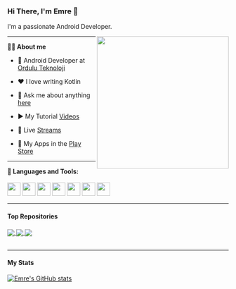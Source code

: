 ### Hi There, I'm Emre 👋
I'm a passionate Android Developer.

<img align="right"  height="300" src="https://user-images.githubusercontent.com/49096704/142056204-a99cad45-db72-4d3b-a785-b2fc949e2b52.gif">

---

**👨‍💻 About me**

- 💼 Android Developer at [Ordulu Teknoloji](https://www.ordulu.com/)

- ❤️ I love writing Kotlin

- 💬 Ask me about anything [here](mailto:developer.emreozcan@gmail.com)

- ▶️ My Tutorial [Videos](https://docs.google.com/document/d/1sFhAqlnKKSCOLqYoxXbigKoyim0ESbUM3UWPiXFKU7Q/edit?usp=sharing)

- 🔴 Live [Streams](https://docs.google.com/document/d/1D5T5nw85QSiODZtXoAkJys7DqfSQKOIYRFSOGO0Tnxw/edit?usp=sharing)

- 📱  My Apps in the [Play Store](https://play.google.com/store/apps/developer?id=Emre+Ozcan)

***
**🚀 Languages and Tools:**
<br/><br/>
<img height="30" src="https://user-images.githubusercontent.com/49096704/142054706-4e4b6ff0-e2b8-4870-bf74-23e193676300.png">
<img height="30" src="https://user-images.githubusercontent.com/49096704/142054822-ccd82217-ebc8-4364-b71f-e9910f77f8f6.png">
<img height="30" src="https://user-images.githubusercontent.com/49096704/142054379-fa1b1150-e910-4da3-bf7b-6e0b8ffc6da0.png">
<img height="30" src="https://user-images.githubusercontent.com/49096704/142054544-2049bd79-6356-43dd-8c27-1fdeaac76af4.png">
<img height="30" src="https://user-images.githubusercontent.com/49096704/142054964-2887a1ca-9746-49df-b057-a35f23e078e4.png">
<img height="30" src="https://user-images.githubusercontent.com/49096704/142055282-7136d443-2d82-4e87-a425-d18a86c54b0c.png">
<img height="30" src="https://user-images.githubusercontent.com/49096704/142055361-fed960fb-066f-451a-85a9-3728fd4d17fc.png">


***

#### Top Repositories

<a href="https://github.com/emre-ozcan/CryptoApplication">
  <img align="center" src="https://github-readme-stats.vercel.app/api/pin/?username=emre-ozcan&repo=CryptoApplication"/>
</a>
<a href="https://github.com/emre-ozcan/Food-Recipes-App">
  <img align="center" src="https://github-readme-stats.vercel.app/api/pin/?username=emre-ozcan&repo=Food-Recipes-App" />
</a>
<a href="https://github.com/emre-ozcan/Flight-App">
  <img align="center" src="https://github-readme-stats.vercel.app/api/pin/?username=emre-ozcan&repo=Flight-App" />
</a>

<br />
<br />

***
#### My Stats
[![Emre's GitHub stats](https://github-readme-stats.vercel.app/api?username=emre-ozcan)](https://github.com/emre-ozcan?tab=repositories)

